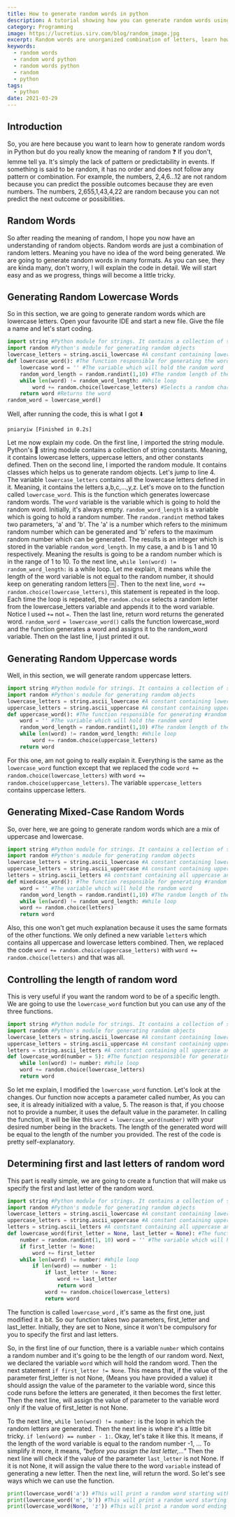 ```yaml
---
title: How to generate random words in python
description: A tutorial showing how you can generate random words using python
category: Programming
image: https://lucretius.sirv.com/blog/random_image.jpg
excerpt: Random words are unorganized combination of letters, learn how to use python to create some
keywords:
  - random words
  - random word python
  - random words python
  - random
  - python
tags:
  - python
date: 2021-03-29
---
```


## Introduction

So, you are here because you want to learn how to generate random words in Python but do you really know the meaning of random :question:
If you don't, lemme tell ya. It's simply the lack of pattern or predictability in events. If something is said to be random, it has no order and does not follow any pattern or combination.
For example, the numbers, 2,4,6...12 are not random because you can predict the possible outcomes because they are even numbers.
The numbers, 2,655,1,43,4,22 are random because you can not predict the next outcome or possibilities.

## Random Words

So after reading the meaning of random, I hope you now have an understanding of random objects.
Random words are just a combination of random letters. Meaning you have no idea of the word being generated.
We are going to generate random words in many formats. As you can see, they are kinda many, don't worry, I will explain the code in detail.
We will start easy and as we progress, things will become a little tricky.

## Generating Random Lowercase Words

So in this section, we are going to generate random words which are lowercase letters. Open your favourite IDE and start a new file.
Give the file a name and let's start coding.

```python
import string #Python module for strings. It contains a collection of string constants
import random #Python's module for generating random objects
lowercase_letters = string.ascii_lowercase #A constant containing lowercase letters
def lowercase_word(): #The function responsible for generating the word
    lowercase word = '' #The variable which will hold the random word
    random_word_length = random.randint(1,10) #The random length of the word
    while len(word) != random_word_length: #While loop
        word += random.choice(lowercase_letters) #Selects a random character on each iteration
    return word #Returns the word
random_word = lowercase_word()

```

Well, after running the code, this is what I got :arrow_down:

`pniaryiw [Finished in 0.2s]`

Let me now explain my code.
On the first line, I imported the string module. Python's :snake: string module contains a collection of string constants. Meaning, it contains lowercase letters, uppercase letters, and other constants defined. Then on the second line, I imported the random module. It contains classes which helps us to generate random objects.
Let's jump to line 4. The variable `lowercase_letters` contains all the lowercase letters defined in it. Meaning, it contains the letters a,b,c,...,y,z.
Let's move on to the function called `lowercase_word`. This is the function which generates lowercase random words. The `word` variable is the variable which is going to hold the random word. Initially, it's always empty.
`random_word_length` is a variable which is going to hold a random number. The `random.randint` method takes two parameters, 'a' and 'b'. The 'a' is a number which
refers to the minimum random number which can be generated and 'b' refers to the maximum
random number which can be generated.
The results is an integer which is stored in the variable `random_word_length`. In my case, a and b is 1 and 10 respectively. Meaning the results is going to be a random number which is in the range of 1 to 10.
To the next line, `while len(word) != random_word_length:` is a while loop.
Let me explain, it means while the length of the word variable is not equal to the random number, it should keep on generating random letters :cool: . Then to the next line, `word += random.choice(lowercase_letters)`, this statement is repeated in the loop. Each time the loop is repeated, the `random.choice` selects a random letter from the lowercase_letters variable and appends it to the word variable. Notice I used `+=` not `=`.
Then the last line, return word returns the generated word.
`random_word = lowercase_word()` calls the function lowercase_word and the function generates a word and assigns it to the random_word variable.
Then on the last line, I just printed it out.

## Generating Random Uppercase words

Well, in this section, we will generate random uppercase letters.

```python
import string #Python module for strings. It contains a collection of string constants
import random #Python's module for generating random objects
lowercase_letters = string.ascii_lowercase #A constant containing lowercase letters
uppercase_letters = string.ascii_uppercase #A constant containing uppercase letters
def uppercase_word(): #The function responsible for generating #random words which are in uppercase
    word = '' #The variable which will hold the random word
    random_word_length = random.randint(1,10) #The random length of the word
    while len(word) != random_word_length: #While loop
        word += random.choice(uppercase_letters)
    return word
```

For this one, am not going to really explain it. Everything is the same as the `lowercase_word` function except that we replaced the code `word += random.choice(lowercase_letters)` with `word += random.choice(uppercase_letters)`. The variable `uppercase_letters` contains uppercase letters.

## Generating Mixed-Case Random Words

So, over here, we are going to generate random words which are a mix of uppercase and lowercase.

```python
import string #Python module for strings. It contains a collection of string constants
import random #Python's module for generating random objects
lowercase_letters = string.ascii_lowercase #A constant containing lowercase letters
uppercase_letters = string.ascii_uppercase #A constant containing uppercase letters
letters = string.ascii_letters #A contstant containing all uppercase and lowercase letters
def mixedcase_word(): #The function responsible for generating #random words which are in uppercase
    word = '' #The variable which will hold the random word
    random_word_length = random.randint(1,10) #The random length of the word
    while len(word) != random_word_length: #While loop
    word += random.choice(letters)
    return word
```

Also, this one won't get much explanation because it uses the same formats of the other functions.
We only defined a new variable `letter`s which contains all uppercase and lowercase letters combined.
Then, we replaced the code `word += random.choice(uppercase_letters)` with `word += random.choice(letters)` and that was all.

## Controlling the length of random word

This is very useful if you want the random word to be of a specific length. We are going to use the `lowercase_word` function but you can use any of the three functions.

```python
import string #Python module for strings. It contains a collection of string constants
import random #Python's module for generating random objects
lowercase_letters = string.ascii_lowercase #A constant containing lowercase letters
uppercase_letters = string.ascii_uppercase #A constant containing uppercase letters
letters = string.ascii_letters #A contstant containing all uppercase and lowercase letters
def lowercase_word(number = 5): #The function responsible for generating #random words which are in uppercase word = '' #The variable which will hold the random word
    while len(word) != number: #While loop
    word += random.choice(lowercase_letters)
    return word
```

So let me explain, I modified the `lowercase_word` function. Let's look at the changes.
Our function now accepts a parameter called number, As you can see, it is already initialized with a value, 5. The reason is that, if you choose not to provide a number, it uses the default value in the parameter.
In calling the function, it will be like this `word = lowercase_word(number)` with your desired number being in the brackets.
The length of the generated word will be equal to the length of the number you provided. The rest of the code is pretty self-explanatory.

## Determining first and last letters of random word

This part is really simple, we are going to create a function that will make us specify the first and last letter of the random word.

```python
import string #Python module for strings. It contains a collection of string constants
import random #Python's module for generating random objects
lowercase_letters = string.ascii_lowercase #A constant containing lowercase letters
uppercase_letters = string.ascii_uppercase #A constant containing uppercase letters
letters = string.ascii_letters #A contstant containing all uppercase and lowercase letters
def lowercase_word(first_letter = None, last_letter = None): #The function responsible for generating #random words which are in uppercase
    number = random.randint(1, 10) word = '' #The variable which will hold the random word
    if first_letter != None:
        word += first_letter
    while len(word) != number: #While loop
        if len(word) == number - 1:
            if last_letter != None:
                word += last_letter
                return word
            word += random.choice(lowercase_letters)
            return word
```

The function is called `lowercase_word` , it's same as the first one, just modified it a bit. So our function takes two parameters, first_letter and last_letter. Initially, they are set to None, since it won't be compulsory for you to specify the first and last letters.

So, in the first line of our function, there is a variable `number` which contains a random number and it's going to be the length of our random word.
Next, we declared the variable `word` which will hold the random word. Then the next statement `if first_letter != None`. This means that, if the value of the parameter first_letter is not None, (Means you have provided a value) it should assign the value of the parameter to the variable word, since this code runs before the letters are generated, it then becomes the first letter.
Then the next line, will assign the value of parameter to the variable word only if the value of first_letter is not None.

To the next line, `while len(word) != number:` is the loop in which the random letters are generated.
Then the next line is where it's a little bit tricky. `if len(word) == number - 1:`. Okay, let's take it like this. It means, if the length of the word variable is equal to the random number -1, ...
To simplify it more, it means, _"before you assign the last letter,..."_
Then the next line will check if the value of the parameter `last_letter` is not None. If it is not None, it will assign the value there to the word `variable` instead of generating a new letter.
Then the next line, will return the word.
So let's see ways which we can use the function.

```python
print(lowercase_word('a')) #This will print a random word starting with 'a'
print(lowercase_word('m','b')) #This will print a random word starting with 'm' and ending with 'b'.
print(lowercase_word(None, 'z')) #This will print a random word ending with 'z'.

```
